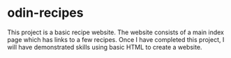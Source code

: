 # odin-recipes

This project is a basic recipe website. The website consists of a main index page which has links to a few recipes. Once I have completed this project, I will have demonstrated skills using basic HTML to create a website.
